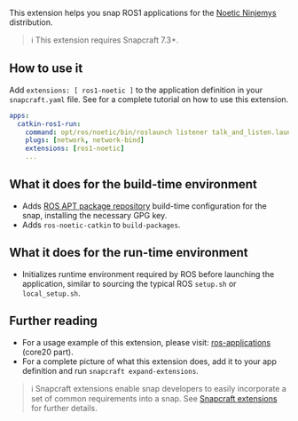 This extension helps you snap ROS1 applications for the [Noetic Ninjemys](https://wiki.ros.org/noetic) distribution.

> ℹ This extension requires Snapcraft 7.3+.

## How to use it

Add `extensions: [ ros1-noetic ]` to the application definition in your `snapcraft.yaml` file. See <TODO> for a complete tutorial on how to use this extension.

```yaml
apps:
  catkin-ros1-run:
    command: opt/ros/noetic/bin/roslaunch listener talk_and_listen.launch
    plugs: [network, network-bind]
    extensions: [ros1-noetic]
    ...
```

## What it does for the build-time environment

* Adds [ROS APT package repository](http://packages.ros.org/ros/ubuntu) build-time configuration for the snap, installing the necessary GPG key.
* Adds `ros-noetic-catkin` to `build-packages`.

## What it does for the run-time environment

* Initializes runtime environment required by ROS before launching the application, similar to sourcing the typical ROS `setup.sh` or `local_setup.sh`.

## Further reading
* For a usage example of this extension, please visit: [ros-applications](https://snapcraft.io/docs/ros-applications) (core20 part).
* For a complete picture of what this extension does, add it to your app definition and  run `snapcraft expand-extensions`.

> ℹ  Snapcraft extensions enable snap developers to easily incorporate a set of common requirements into a snap. See [Snapcraft extensions](/t/snapcraft-extensions/13486) for further details.